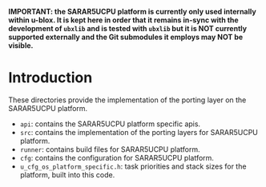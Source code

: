 **IMPORTANT: the SARAR5UCPU platform is currently only used internally within u-blox.  It is kept here in order that it remains in-sync with the development of `ubxlib` and is tested with `ubxlib` but it is NOT currently supported externally and the Git submodules it employs may NOT be visible.**

# Introduction
These directories provide the implementation of the porting layer on the SARAR5UCPU platform.

- `api`: contains the SARAR5UCPU platform specific apis.
- `src`: contains the implementation of the porting layers for SARAR5UCPU platform.
- `runner`: contains build files for SARAR5UCPU platform.
- `cfg`: contains the configuration for SARAR5UCPU platform.
- `u_cfg_os_platform_specific.h`: task priorities and stack sizes for the platform, built into this code.
